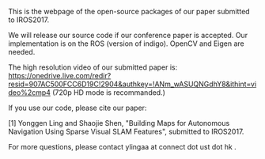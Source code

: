 This is the webpage of the open-source packages of our paper submitted to IROS2017. 

We will release our source code if our conference paper is accepted. Our implementation is on the ROS (version of indigo). OpenCV and Eigen are needed.

The high resolution video of our submitted paper is: https://onedrive.live.com/redir?resid=907AC500FCC6D19C!2904&authkey=!ANm_wASUQNGdhY8&ithint=video%2cmp4 (720p HD mode is recommanded.)

If you use our code, please cite our paper:

[1] Yonggen Ling and Shaojie Shen, "Building Maps for Autonomous Navigation Using Sparse Visual SLAM Features", submitted to IROS2017.

For more questions, please contact ylingaa at connect dot ust dot hk .

